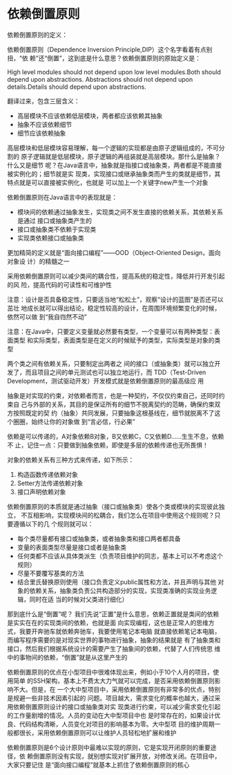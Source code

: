 依赖倒置原则
========

依赖倒置原则的定义：  

依赖倒置原则（Dependence Inversion Principle,DIP）这个名字看着有点别扭，“依
赖”还“倒置”，这到底是什么意思？依赖倒置原则的原始定义是：

High level modules should not depend upon low level modules.Both should depend upon
abstractions. Abstractions should not depend upon details.Details should depend upon abstractions.

翻译过来，包含三层含义：
- 高层模块不应该依赖低层模块，两者都应该依赖其抽象
- 抽象不应该依赖细节
- 细节应该依赖抽象

高层模块和低层模块容易理解，每一个逻辑的实现都是由原子逻辑组成的，不可分割的
原子逻辑就是低层模块，原子逻辑的再组装就是高层模块。那什么是抽象？什么又是细节
呢？在Java语言中，抽象就是指接口或抽象类，两者都是不能直接被实例化的；细节就是实
现类，实现接口或继承抽象类而产生的类就是细节，其特点就是可以直接被实例化，也就是
可以加上一个关键字new产生一个对象

依赖倒置原则在Java语言中的表现就是：
- 模块间的依赖通过抽象发生，实现类之间不发生直接的依赖关系，其依赖关系是通过
接口或抽象类产生的
- 接口或抽象类不依赖于实现类
- 实现类依赖接口或抽象类

更加精简的定义就是“面向接口编程”——OOD（Object-Oriented Design，面向对象设
计）的精髓之一

采用依赖倒置原则可以减少类间的耦合性，提高系统的稳定性，降低并行开发引起的风
险，提高代码的可读性和可维护性

注意：设计是否具备稳定性，只要适当地“松松土”，观察“设计的蓝图”是否还可以茁壮
地成长就可以得出结论，稳定性较高的设计，在周围环境频繁变化的时候，依然可以做
到“我自岿然不动”

注意：在Java中，只要定义变量就必然要有类型，一个变量可以有两种类型：表面类型
和实际类型，表面类型是在定义的时候赋予的类型，实际类型是对象的类型

两个类之间有依赖关系，只要制定出两者之
间的接口（或抽象类）就可以独立开发了，而且项目之间的单元测试也可以独立地运行，而
TDD（Test-Driven Development，测试驱动开发）开发模式就是依赖倒置原则的最高级应
用

抽象是对实现的约束，对依赖者而言，也是一种契约，不仅仅约束自己，还同时约束自
己与外部的关系，其目的是保证所有的细节不脱离契约的范畴，确保约束双方按照既定的契
约（抽象）共同发展，只要抽象这根基线在，细节就脱离不了这个圈圈，始终让你的对象做
到“言必信，行必果”

依赖是可以传递的，A对象依赖B对象，B又依赖C，C又依赖D……生生不息，依赖不
止，记住一点：只要做到抽象依赖，即使是多层的依赖传递也无所畏惧！

对象的依赖关系有三种方式来传递，如下所示：
1. 构造函数传递依赖对象
2. Setter方法传递依赖对象
3. 接口声明依赖对象

依赖倒置原则的本质就是通过抽象（接口或抽象类）使各个类或模块的实现彼此独立，
不互相影响，实现模块间的松耦合，我们怎么在项目中使用这个规则呢？只要遵循以下的几
个规则就可以：
- 每个类尽量都有接口或抽象类，或者抽象类和接口两者都具备
- 变量的表面类型尽量是接口或者是抽象类
- 任何类都不应该从具体类派生（负责项目维护的同志，基本上可以不考虑这个规则）
- 尽量不要覆写基类的方法
- 结合里氏替换原则使用（接口负责定义public属性和方法，并且声明与其他
对象的依赖关系，抽象类负责公共构造部分的实现，实现类准确的实现业务逻辑，同时在适
当的时候对父类进行细化）

那到底什么是“倒置”呢？
我们先说“正置”是什么意思，依赖正置就是类间的依赖是实实在在的实现类间的依赖，也就是面
向实现编程，这也是正常人的思维方式，我要开奔驰车就依赖奔驰车，我要使用笔记本电脑
就直接依赖笔记本电脑，而编写程序需要的是对现实世界的事物进行抽象，抽象的结果就是
有了抽象类和接口，然后我们根据系统设计的需要产生了抽象间的依赖，代替了人们传统思
维中的事物间的依赖，“倒置”就是从这里产生的

依赖倒置原则的优点在小型项目中很难体现出来，例如小于10个人月的项目，使用简单
的SSH架构，基本上不费太大力气就可以完成，是否采用依赖倒置原则影响不大。但是，在
一个大中型项目中，采用依赖倒置原则有非常多的优点，特别是规避一些非技术因素引起的
问题。项目越大，需求变化的概率也越大，通过采用依赖倒置原则设计的接口或抽象类对实
现类进行约束，可以减少需求变化引起的工作量剧增的情况。人员的变动在大中型项目中也
是时常存在的，如果设计优良、代码结构清晰，人员变化对项目的影响基本为零。大中型项
目的维护周期一般都很长，采用依赖倒置原则可以让维护人员轻松地扩展和维护

依赖倒置原则是6个设计原则中最难以实现的原则，它是实现开闭原则的重要途径，依
赖倒置原则没有实现，就别想实现对扩展开放，对修改关闭。在项目中，大家只要记住
是“面向接口编程”就基本上抓住了依赖倒置原则的核心





